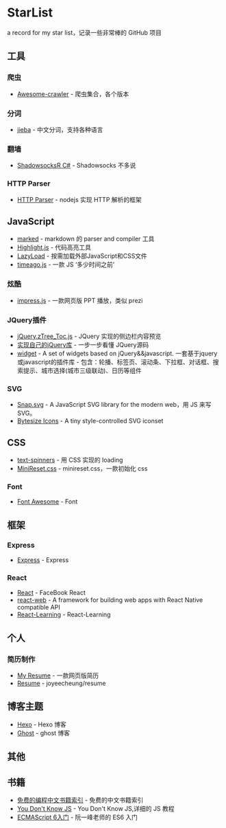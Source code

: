 # StarList
a record for my star list，记录一些非常棒的 GitHub 项目

## 工具

### 爬虫

* [Awesome-crawler](https://github.com/BruceDone/awesome-crawler) - 爬虫集合，各个版本

### 分词

* [jieba](https://github.com/fxsjy/jieba) - 中文分词，支持各种语言

### 翻墙

* [ShadowsocksR C#](https://github.com/breakwa11/shadowsocks-rss) - Shadowsocks 不多说

### HTTP Parser

* [HTTP Parser](https://github.com/nodejs/http-parser) - nodejs 实现 HTTP 解析的框架

## JavaScript

* [marked](https://github.com/chjj/marked) - markdown 的 parser and compiler 工具
* [Highlight.js](https://github.com/isagalaev/highlight.js) - 代码高亮工具
* [LazyLoad](https://github.com/rgrove/lazyload) - 按需加载外部JavaScript和CSS文件
* [timeago.js](https://github.com/hustcc/timeago.js) - 一款 JS ‘多少时间之前’

### 炫酷

* [impress.js](https://github.com/impress/impress.js) - 一款网页版 PPT 播放，类似 prezi

### JQuery插件

* [jQuery.zTree_Toc.js](https://github.com/i5ting/i5ting_ztree_toc) - JQuery 实现的侧边栏内容预览
* [实现自己的jQuery库](https://github.com/MeCKodo/forchange) - 一步一步看懂 JQuery源码
* [widget](https://github.com/mumuy/widget) - A set of widgets based on jQuery&&javascript. 一套基于jquery或javascript的插件库 - 包含：轮播、标签页、滚动条、下拉框、对话框、搜索提示、城市选择(城市三级联动)、日历等组件

### SVG

* [Snap.svg](https://github.com/adobe-webplatform/Snap.svg) - A JavaScript SVG library for the modern web，用 JS 来写 SVG。
* [Bytesize Icons](https://github.com/danklammer/bytesize-icons) - A tiny style-controlled SVG iconset

## CSS

* [text-spinners](https://github.com/tawian/text-spinners) - 用 CSS 实现的 loading 
* [MiniReset.css](https://github.com/jgthms/minireset.css) - minireset.css，一款初始化 css

### Font

* [Font Awesome](https://github.com/FortAwesome/Font-Awesome) - Font

## 框架

### Express

* [Express](https://github.com/expressjs/express) - Express

### React

* [React](https://github.com/facebook/react) - FaceBook React
* [react-web](https://github.com/taobaofed/react-web) - A framework for building web apps with React Native compatible API
* [React-Learning](https://github.com/zhangmengxue/React-Learning) - React-Learning

## 个人

### 简历制作

* [My Resume](https://github.com/DIYgod/Resume) - 一款网页版简历
* [Resume](https://github.com/joyeecheung/resume) - joyeecheung/resume

## 博客主题

* [Hexo](https://github.com/hexojs/hexo) - Hexo 博客
* [Ghost](https://github.com/TryGhost/Ghost) - ghost 博客


## 其他

## 书籍

* [免费的编程中文书籍索引](https://github.com/justjavac/free-programming-books-zh_CN) - 免费的中文书籍索引
* [You Don't Know JS](https://github.com/getify/You-Dont-Know-JS) - You Don't Know JS,详细的 JS 教程
* [ECMAScript 6入门](https://github.com/ruanyf/es6tutorial) - 阮一峰老师的 ES6 入门

